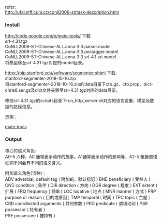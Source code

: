 refer: <br>http://ufal.mff.cuni.cz/conll2009-st/task-description.html



### Install

http://code.google.com/p/mate-tools/ 下载:<br>srl-4.31.tgz<br>CoNLL2009-ST-Chinese-ALL.anna-3.3.parser.model<br>CoNLL2009-ST-Chinese-ALL.anna-3.3.postagger.model<br>CoNLL2009-ST-Chinese-ALL.anna-3.3.srl-4.1.srl.model<br>将模型移至srl-4.31.tgz对应的model目录。

https://nlp.stanford.edu/software/segmenter.shtml 下载:<br>stanford-segmenter-2018-10-16.zip<br>将stanford-segmenter-2018-10-16.zip的data目录下ctb.gz、ctb.prop、dict-chris6.ser.gz及dict文件夹移至srl-4.31.tgz对应的data目录。

修改srl-4.31.tgz的scripts目录下run_http_server.sh对应的语言设置、模型及数据的路径信息。

示例：

[mate-tools](https://github.com/bifeng/nlp_tools/raw/master/chinese_srl)

### Output



核心的语义角色: <br>A0-5 六种，A0 通常表示动作的施事，A1通常表示动作的影响等，A2-5 根据谓语动词不同会有不同的语义含义。

附加语义角色(15种)：<br>ADV adverbial, default tag ( 附加的，默认标记 )
BNE beneﬁciary ( 受益人 )
CND condition ( 条件 )
DIR direction ( 方向 )
DGR degree ( 程度 )
EXT extent ( 扩展 )
FRQ frequency ( 频率 )
LOC locative ( 地点 )
MNR manner ( 方式 )
PRP purpose or reason ( 目的或原因 )
TMP temporal ( 时间 )
TPC topic ( 主题 )
CRD coordinated arguments ( 并列参数 )
PRD predicate ( 谓语动词 )
PSR possessor ( 持有者 )<br>PSE possessee ( 被持有 )















